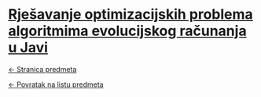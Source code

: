 # [Rješavanje optimizacijskih problema algoritmima evolucijskog računanja u Javi](https://www.github.com/studosi-fer/OPTJAVA)
[<- Stranica predmeta](https://www.fer.unizg.hr/predmet/ropaeruj)

[<- Povratak na listu predmeta](https://www.github.com/studosi/FER)